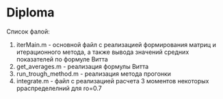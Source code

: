 # Diploma
Список фалой:
1. iterMain.m - основной файл с реализацией формирования матриц и итерационного метода, а также вывода значений средних показателей по формуле Витта
2. get\_averages.m - реализация формулы Витта
3. run\_trough\_method.m - реализация метода прогонки
4. integrate.m - файл с реализацией расчета 3 моментов некоторых рраспределелний для ro=0.7
